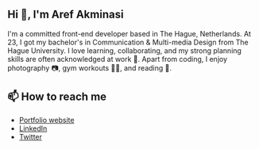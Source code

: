 ## Hi 👋, I'm Aref Akminasi 
I'm a committed front-end developer based in The Hague, Netherlands. At 23, I got my bachelor's in Communication & Multi-media Design from The Hague University. I love learning, collaborating, and my strong planning skills are often acknowledged at work 📝. Apart from coding, I enjoy photography 📷, gym workouts 🏋️‍♀️, and reading 📖.
  <!-- - 👀 I’m interested in ... -->
  <!-- - 🌱 I’m currently learning ... -->
  <!--💞️ I’m looking to collaborate on ... -->
## 📫 How to reach me 
- [Portfolio website](https://www.arefakminasi.com)
- [LinkedIn](https://www.linkedin.com/in/aref-akminasi-91412b207/)
- [Twitter](https://twitter.com/aref_akminasi)
